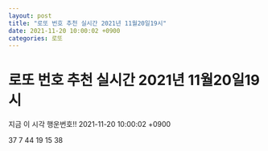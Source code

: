 ```yaml
---
layout: post
title: "로또 번호 추천 실시간 2021년 11월20일19시"
date: 2021-11-20 10:00:02 +0900
categories: 로또
---
```


# 로또 번호 추천 실시간 2021년 11월20일19시

지금 이 시각 행운번호!! 2021-11-20 10:00:02 +0900

 37  7  44  19  15  38 

